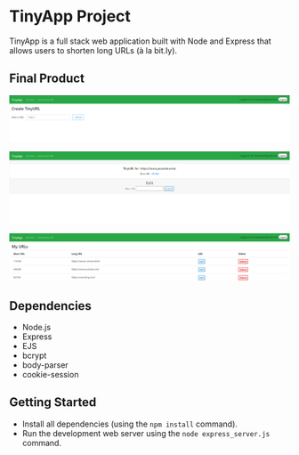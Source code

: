 # TinyApp Project

TinyApp is a full stack web application built with Node and Express that allows users to shorten long URLs (à la bit.ly).

## Final Product

!["the page for creating a new url"](https://github.com/KwekuDar/tinyapp/blob/main/docs/create%20new%20url.png?raw=true)

!["the page for editing an existing short url"](https://github.com/KwekuDar/tinyapp/blob/main/docs/edit%20url%20page.png?raw=true)

!["the page where all your shortened urls are kept and their matching long urls are displayed"](https://github.com/KwekuDar/tinyapp/blob/main/docs/url%20page.png?raw=true)

## Dependencies

- Node.js
- Express
- EJS
- bcrypt
- body-parser
- cookie-session

## Getting Started

- Install all dependencies (using the `npm install` command).
- Run the development web server using the `node express_server.js` command.
